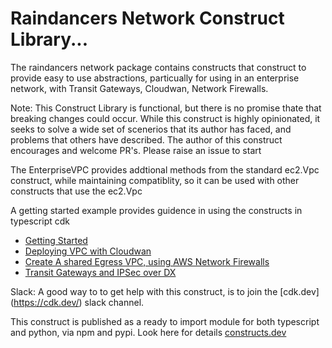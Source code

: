 # Raindancers Network Construct Library...

The raindancers network package contains  constructs that construct to provide easy to use abstractions, particually for using in an enterprise network, with Transit Gateways, Cloudwan, Network Firewalls.

Note: This Construct Library is functional, but there is no promise thate that breaking changes could occur.    While this construct is highly opinionated, it seeks to solve a wide set of scenerios that its author has faced, and problems that others have described.   The author of this construct encourages and welcome PR's.  Please raise an issue to start

The EnterpriseVPC provides addtional methods from the standard ec2.Vpc construct, while maintaining compatiblity, so it can be used with other constructs that use the ec2.Vpc

A getting started example provides guidence in using the constructs in typescript cdk 

- [Getting Started](./docs/gettingstarted.md)
- [Deploying VPC with Cloudwan](./docs/deployVpcts.md)
- [Create A shared Egress VPC, using AWS Network Firewalls](./docs/egress.md)
- [Transit Gateways and IPSec over DX](./docs/transitgateway.md)

Slack:  A good way to to get help with this construct, is to join the [cdk.dev] (https://cdk.dev/) slack channel.  

This construct is published as a ready to import module for both typescript and python, via npm and pypi. Look here for details [constructs.dev](https://constructs.dev/packages/raindancers-network) 